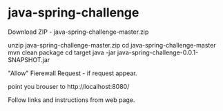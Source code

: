 # java-spring-challenge

Download ZIP - java-spring-challenge-master.zip

unzip java-spring-challenge-master.zip
cd java-spring-challenge-master
mvn clean package
cd target
java -jar java-spring-challenge-0.0.1-SNAPSHOT.jar

"Allow" Fierewall Request  - if request appear.

point you brouser to http://localhost:8080/

Follow links and instructions from web page.

